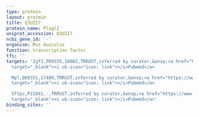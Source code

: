 ```yaml
---
type: protein
layout: protein
title: Q3UZI7
protein_name: Plagl2
uniprot_accession: Q3UZI7
ncbi_gene_id: '-'
organism: Mus musculus
function: transcription factor
tfs: ''
targets: 'Igf2,P09535,16002,TRRUST,inferred by curator,&ensp;<a href="https://www.ncbi.nlm.nih.gov/pubmed/?term=11888928%5Buid%5D"
  target="_blank"><i uk-icon="icon: link"></i>Pubmed</a>

  Mpl,Q08351,17480,TRRUST,inferred by curator,&ensp;<a href="https://www.ncbi.nlm.nih.gov/pubmed/?term=21263445%5Buid%5D"
  target="_blank"><i uk-icon="icon: link"></i>Pubmed</a>

  Sftpc,P21841,-,TRRUST,inferred by curator,&ensp;<a href="https://www.ncbi.nlm.nih.gov/pubmed/?term=17618602%5Buid%5D"
  target="_blank"><i uk-icon="icon: link"></i>Pubmed</a>'
binding_sites: ''
---
```

